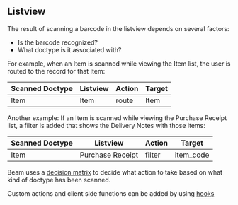 ## Listview

The result of scanning a barcode in the listview depends on several factors:

 - Is the barcode recognized?
 - What doctype is it associated with?

For example, when an Item is scanned while viewing the Item list, the user is routed to the record for that Item:

| Scanned Doctype | Listview              | Action | Target |
|-----------------|-----------------------|--------|--------|
|Item|Item|route|Item|


Another example: If an Item is scanned while viewing the Purchase Receipt list, a filter is added that shows the Delivery Notes with those items:

| Scanned Doctype | Listview              | Action | Target |
|-----------------|-----------------------|--------|--------|
|Item|Purchase Receipt|filter|item_code|


Beam uses a [decision matrix](./matrix.md) to decide what action to take based on what kind of doctype has been scanned.

Custom actions and client side functions can be added by using [hooks](./hooks.md)

